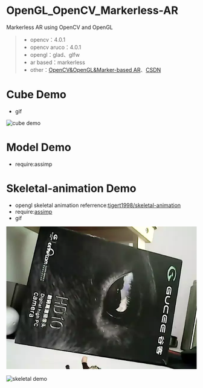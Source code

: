 # OpenGL_OpenCV_Markerless-AR
Markerless AR using OpenCV and OpenGL

> - opencv：4.0.1
> - opencv aruco：4.0.1
> - opengl：glad、glfw
> - ar based：markerless
> - other：[OpenCV&OpenGL&Marker-based AR](https://github.com/o0olele/OpenGL_OpenCV_AR)、[CSDN](https://blog.csdn.net/qq_33446100/article/details/98848510)

# Cube Demo
- gif

![cube demo](https://github.com/o0olele/OpenGL_OpenCV_Markerless-AR/blob/master/Cube%20Demo/img/cube.gif)

# Model Demo
- require:assimp

# Skeletal-animation Demo
- opengl skeletal animation referrence:[tigert1998/skeletal-animation](https://github.com/tigert1998/skeletal-animation)
- require:[assimp](https://github.com/assimp/assimp)
- gif

![skeletal demo](./Skeletal%20Demo/img/demo1.webp)

![skeletal demo](./Skeletal%20Demo/img/demo2.webp)
